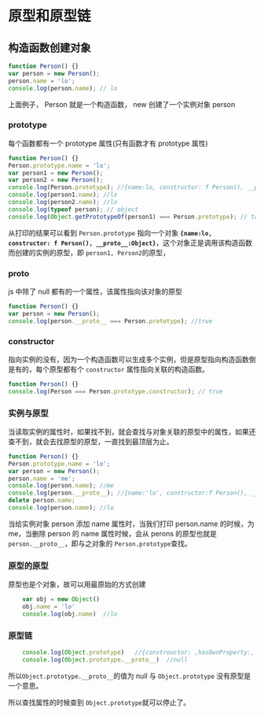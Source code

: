 # 原型和原型链

## 构造函数创建对象

```js
function Person() {}
var person = new Person();
person.name = 'lo';
console.log(person.name); // lo
```

上面例子， Person 就是一个构造函数， new 创建了一个实例对象 person

### prototype

每个函数都有一个 prototype 属性(只有函数才有 prototype 属性)

```js
function Person() {}
Person.prototype.name = 'lo';
var person1 = new Person();
var person2 = new Person();
console.log(Person.prototype); //{name:lo, constructor: f Person(), __proto__:Object}
console.log(person1.name); //lo
console.log(person2.name); //lo
console.log(typeof person); // object
console.log(Object.getPrototypeOf(person1) === Person.prototype); // true
```

从打印的结果可以看到 `Person.prototype` 指向一个对象 **`{name:lo, constructor: f Person(), __proto__:Object}`**，这个对象正是调用该构造函数而创建的实例的原型，即 `person1, Person2`的原型，

### __proto__

js 中除了 null 都有的一个属性，该属性指向该对象的原型

```js
function Person() {}
var person = new Person();
console.log(person.__proto__ === Person.prototype); //true
```

### constructor

指向实例的没有，因为一个构造函数可以生成多个实例，但是原型指向构造函数倒是有的，每个原型都有个 `constructor` 属性指向关联的构造函数。

```js
function Person() {}
console.log(Person === Person.prototype.constructor); // true
```

### 实例与原型

当读取实例的属性时，如果找不到，就会查找与对象关联的原型中的属性，如果还查不到，就会去找原型的原型，一直找到最顶层为止。

```js
function Person() {}
Person.prototype.name = 'lo';
var person = new Person();
person.name = 'me';
console.log(person.name); //me
console.log(person.__proto__); //{name:'lo', constructor:f Person(), __proto__:Object}
delete person.name;
console.log(person.name); //lo
```

当给实例对象 person 添加 name 属性时，当我们打印 person.name 的时候，为 me，当删除 person 的 name 属性时候，会从 perons 的原型也就是 `person.__proto__`，即与之对象的 `Person.prototype`查找。

### 原型的原型

原型也是个对象，故可以用最原始的方式创建

```js
    var obj = new Object()
    obj.name = 'lo'
    console.log(obj.name)  //lo
```

### 原型链

```js
    console.log(Object.prototype)   //{constrouctor: ,hasOwnProperty:, ...}
    console.log(Object.prototype.__proto__)  //null
```

所以`Object.prototype.__proto__`的值为 null  与 `Object.prototype` 没有原型是一个意思。

所以查找属性的时候查到 `Object.prototype`就可以停止了。